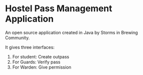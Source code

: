 # Hostel Pass Management Application

An open source application created in Java by Storms in Brewing Community.

It gives three interfaces:
1) For student: Create outpass
2) For Guards: Verify pass
3) For Warden: Give permission
